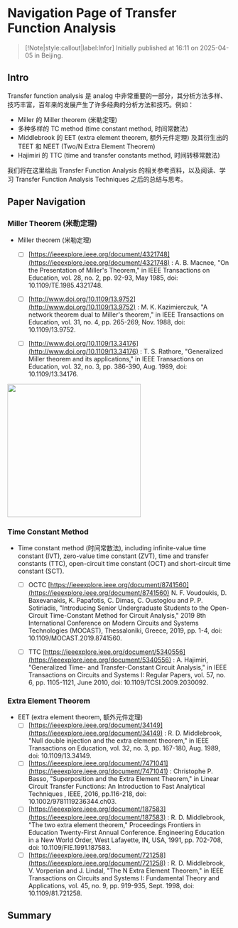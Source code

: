 # Navigation Page of Transfer Function Analysis

> [!Note|style:callout|label:Infor]
Initially published at 16:11 on 2025-04-05 in Beijing.

## Intro

Transfer function analysis 是 analog 中非常重要的一部分，其分析方法多样、技巧丰富，百年来的发展产生了许多经典的分析方法和技巧。例如：
- Miller 的 Miller theorem (米勒定理)
- 多种多样的 TC method (time constant method, 时间常数法)
- Middlebrook 的 EET (extra element theorem, 额外元件定理) 及其衍生出的 TEET 和 NEET (Two/N Extra Element Theorem)
- Hajimiri 的 TTC (time and transfer constants method, 时间转移常数法)


我们将在这里给出 Transfer Function Analysis 的相关参考资料，以及阅读、学习 Transfer Function Analysis Techniques 之后的总结与思考。


## Paper Navigation

### Miller Theorem (米勒定理)

- Miller theorem (米勒定理)
    - [ ] [https://ieeexplore.ieee.org/document/4321748](https://ieeexplore.ieee.org/document/4321748) : A. B. Macnee, "On the Presentation of Miller's Theorem," in IEEE Transactions on Education, vol. 28, no. 2, pp. 92-93, May 1985, doi: 10.1109/TE.1985.4321748.
    - [ ] [http://www.doi.org/10.1109/13.9752](http://www.doi.org/10.1109/13.9752) : M. K. Kazimierczuk, "A network theorem dual to Miller's theorem," in IEEE Transactions on Education, vol. 31, no. 4, pp. 265-269, Nov. 1988, doi: 10.1109/13.9752.
    - [ ] [http://www.doi.org/10.1109/13.34176](http://www.doi.org/10.1109/13.34176) : T. S. Rathore, "Generalized Miller theorem and its applications," in IEEE Transactions on Education, vol. 32, no. 3, pp. 386-390, Aug. 1989, doi: 10.1109/13.34176.



<div class="center"><img width=300px src="https://imagebank-0.oss-cn-beijing.aliyuncs.com/VS-PicGo/2025-04-05-16-01-53_Navigation and Summary (Transfer Function Analysis).png"/></div>

### Time Constant Method

- Time constant method (时间常数法), including infinite-value time constant (IVT), zero-value time constant (ZVT), time and transfer constants (TTC), open-circuit time constant (OCT) and short-circuit time constant (SCT).
    - [ ] OCTC [https://ieeexplore.ieee.org/document/8741560](https://ieeexplore.ieee.org/document/8741560) N. F. Voudoukis, D. Baxevanakis, K. Papafotis, C. Dimas, C. Oustoglou and P. P. Sotiriadis, "Introducing Senior Undergraduate Students to the Open-Circuit Time-Constant Method for Circuit Analysis," 2019 8th International Conference on Modern Circuits and Systems Technologies (MOCAST), Thessaloniki, Greece, 2019, pp. 1-4, doi: 10.1109/MOCAST.2019.8741560.
    - [ ] TTC [https://ieeexplore.ieee.org/document/5340556](https://ieeexplore.ieee.org/document/5340556) : A. Hajimiri, "Generalized Time- and Transfer-Constant Circuit Analysis," in IEEE Transactions on Circuits and Systems I: Regular Papers, vol. 57, no. 6, pp. 1105-1121, June 2010, doi: 10.1109/TCSI.2009.2030092.



### Extra Element Theorem

- EET (extra element theorem, 额外元件定理)
    - [ ] [https://ieeexplore.ieee.org/document/34149](https://ieeexplore.ieee.org/document/34149) : R. D. Middlebrook, "Null double injection and the extra element theorem," in IEEE Transactions on Education, vol. 32, no. 3, pp. 167-180, Aug. 1989, doi: 10.1109/13.34149.
    - [ ] [https://ieeexplore.ieee.org/document/7471041](https://ieeexplore.ieee.org/document/7471041) : Christophe P. Basso, "Superposition and the Extra Element Theorem," in Linear Circuit Transfer Functions: An Introduction to Fast Analytical Techniques , IEEE, 2016, pp.116-218, doi: 10.1002/9781119236344.ch03.
    - [ ] [https://ieeexplore.ieee.org/document/187583](https://ieeexplore.ieee.org/document/187583) : R. D. Middlebrook, "The two extra element theorem," Proceedings Frontiers in Education Twenty-First Annual Conference. Engineering Education in a New World Order, West Lafayette, IN, USA, 1991, pp. 702-708, doi: 10.1109/FIE.1991.187583.
    - [ ] [https://ieeexplore.ieee.org/document/721258](https://ieeexplore.ieee.org/document/721258) : R. D. Middlebrook, V. Vorperian and J. Lindal, "The N Extra Element Theorem," in IEEE Transactions on Circuits and Systems I: Fundamental Theory and Applications, vol. 45, no. 9, pp. 919-935, Sept. 1998, doi: 10.1109/81.721258.

## Summary


